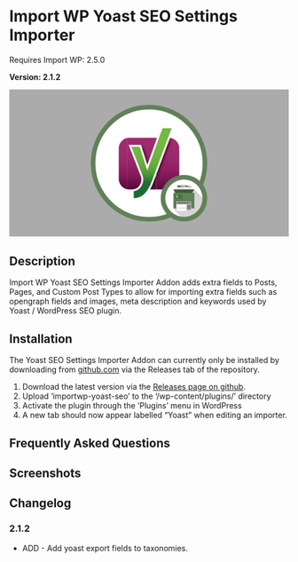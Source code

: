 # Import WP Yoast SEO Settings Importer

Requires Import WP: 2.5.0

**Version: 2.1.2**

![Yoast SEO Settings Importer](./assets/iwp-addon-yoast.png)

## Description

Import WP Yoast SEO Settings Importer Addon adds extra fields to Posts, Pages, and Custom Post Types to allow for importing extra fields such as opengraph fields and images, meta description and keywords used by Yoast / WordPress SEO plugin.

## Installation

The Yoast SEO Settings Importer Addon can currently only be installed by downloading from [github.com](https://github.com/jcollings/importwp-yoast-seo) via the Releases tab of the repository.

1. Download the latest version via the [Releases page on github](https://github.com/jcollings/importwp-yoast-seo/releases).
1. Upload ‘importwp-yoast-seo’ to the ‘/wp-content/plugins/’ directory
1. Activate the plugin through the ‘Plugins’ menu in WordPress
1. A new tab should now appear labelled “Yoast” when editing an importer.

## Frequently Asked Questions

## Screenshots

## Changelog

### 2.1.2

* ADD - Add yoast export fields to taxonomies.
